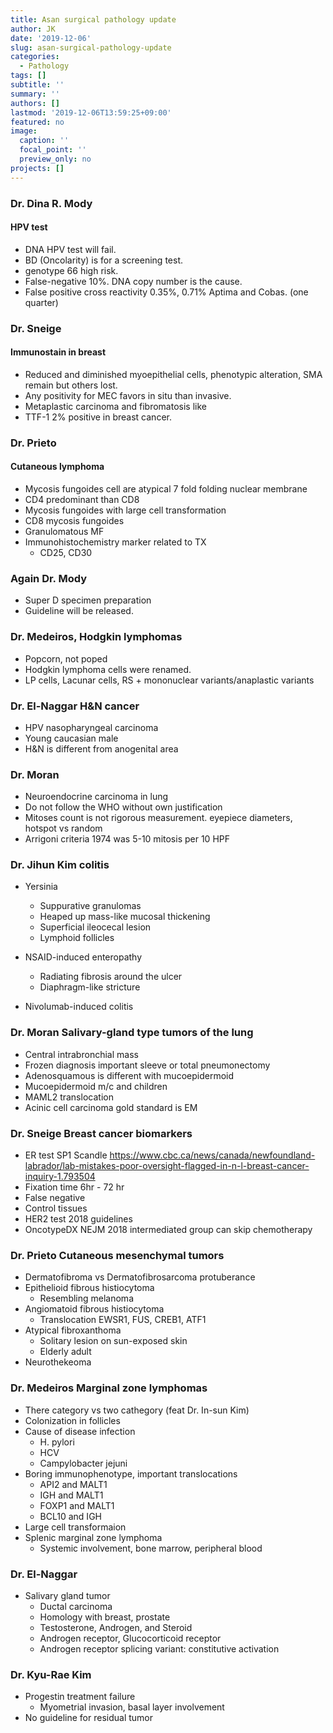 ```yaml
---
title: Asan surgical pathology update
author: JK
date: '2019-12-06'
slug: asan-surgical-pathology-update
categories:
  - Pathology
tags: []
subtitle: ''
summary: ''
authors: []
lastmod: '2019-12-06T13:59:25+09:00'
featured: no
image:
  caption: ''
  focal_point: ''
  preview_only: no
projects: []
---
```


### Dr. Dina R. Mody

#### HPV test

* DNA HPV test will fail.
* BD (Oncolarity) is for a screening test.
* genotype 66 high risk.
* False-negative 10%. DNA copy number is the cause. 
* False positive cross reactivity 0.35%, 0.71% Aptima and Cobas. (one quarter) 

### Dr. Sneige

#### Immunostain in breast 

* Reduced and diminished myoepithelial cells, phenotypic alteration, SMA remain but others lost.
* Any positivity for MEC favors in situ than invasive.
* Metaplastic carcinoma and fibromatosis like 
* TTF-1 2% positive in breast cancer.

### Dr. Prieto

#### Cutaneous lymphoma

* Mycosis fungoides cell are atypical 7 fold folding nuclear membrane
* CD4 predominant than CD8
* Mycosis fungoides with large cell transformation
* CD8 mycosis fungoides
* Granulomatous MF
* Immunohistochemistry marker related to TX
  - CD25, CD30

### Again Dr. Mody

* Super D specimen preparation
* Guideline will be released.

### Dr. Medeiros, Hodgkin lymphomas

* Popcorn, not poped
* Hodgkin lymphoma cells were renamed.
* LP cells, Lacunar cells, RS + mononuclear variants/anaplastic variants

### Dr. El-Naggar H&N cancer  
* HPV nasopharyngeal carcinoma
* Young caucasian male
* H&N is different from anogenital area


### Dr. Moran
* Neuroendocrine carcinoma in lung
* Do not follow the WHO without own justification
* Mitoses count is not rigorous measurement. eyepiece diameters, hotspot vs random
* Arrigoni criteria 1974 was 5-10 mitosis per 10 HPF

### Dr. Jihun Kim colitis
* Yersinia
  - Suppurative granulomas
  - Heaped up mass-like mucosal thickening
  - Superficial ileocecal lesion
  - Lymphoid follicles  
  
* NSAID-induced enteropathy
   - Radiating fibrosis around the ulcer
   - Diaphragm-like stricture

* Nivolumab-induced colitis

### Dr. Moran Salivary-gland type tumors of the lung

* Central intrabronchial mass
* Frozen diagnosis important sleeve or total pneumonectomy
* Adenosquamous is different with mucoepidermoid
* Mucoepidermoid m/c and children
* MAML2 translocation
* Acinic cell carcinoma gold standard is EM

### Dr. Sneige Breast cancer biomarkers

* ER test SP1 Scandle https://www.cbc.ca/news/canada/newfoundland-labrador/lab-mistakes-poor-oversight-flagged-in-n-l-breast-cancer-inquiry-1.793504
* Fixation time 6hr - 72 hr
* False negative
* Control tissues
* HER2 test 2018 guidelines
* OncotypeDX NEJM 2018 intermediated group can skip chemotherapy

### Dr. Prieto Cutaneous mesenchymal tumors

* Dermatofibroma vs Dermatofibrosarcoma protuberance
* Epithelioid fibrous histiocytoma
  - Resembling melanoma
* Angiomatoid fibrous histiocytoma
  - Translocation EWSR1, FUS, CREB1, ATF1
* Atypical fibroxanthoma
  - Solitary lesion on sun-exposed skin 
  - Elderly adult
* Neurothekeoma

### Dr. Medeiros Marginal zone lymphomas

* There category vs two cathegory (feat Dr. In-sun Kim)
* Colonization in follicles
* Cause of disease infection
  - H. pylori
  - HCV
  - Campylobacter jejuni
* Boring immunophenotype, important translocations
  - API2 and MALT1
  - IGH and MALT1
  - FOXP1 and MALT1
  - BCL10 and IGH
* Large cell transformaion
* Splenic marginal zone lymphoma 
  - Systemic involvement, bone marrow, peripheral blood

### Dr. El-Naggar

* Salivary gland tumor
  - Ductal carcinoma
  - Homology with breast, prostate
  - Testosterone, Androgen, and Steroid
  - Androgen receptor, Glucocorticoid receptor
  - Androgen receptor splicing variant: constitutive activation

### Dr. Kyu-Rae Kim 

* Progestin treatment failure
  - Myometrial invasion, basal layer involvement
* No guideline for residual tumor

